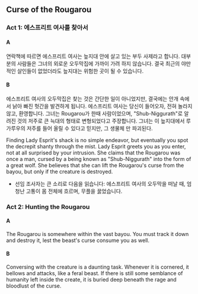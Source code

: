## Curse of the Rougarou

### Act 1: 에스프리트 여사를 찾아서

#### A

연락책에 따르면 에스프리트 여사는 늪지대 안에 살고 있는 부두 사제라고 합니다. 대부분의 사람들은 그녀의 외로운 오두막집에 가까이 가려 하지 않습니다. 결국 최근의 야만적인 살인들이 없었더라도 늪지대는 위험한 곳이 될 수 있습니다.

#### B

에스프리트 여사의 오두막집은 찾는 것은 간단한 일이 아니었지만, 결국에는 안개 속에서 낡아 빠진 헛간을 발견하게 됩니다. 에스프리트 여사는 당신이 들어오자, 전혀 놀라지 않고, 환영합니다. 그녀는 Rougarou가 한때 사람이었으며, "Shub-Niggurath"로 알려진 것의 저주로 큰 늑대의 형태로 변형되었다고 주장합니다. 그녀는 이 늪지대에서 루가루우의 저주를 들어 올릴 수 있다고 믿지만, 그 생물체 만 파괴된다.

Finding Lady Esprit's shack is no simple endeavor, but eventually you spot the decrepit shanty through the mist. Lady Esprit greets you as you enter, not at all surprised by your intrusion. She claims that the Rougarou was once a man, cursed by a being known as "Shub-Niggurath" into the form of a great wolf. She believes that she can lift the Rougarou's curse from the bayou, but only if the creature is destroyed.

* 선임 조사자는 큰 소리로 다음을 읽습니다:
에스프리트 여사의 오두막을 떠날 때, 엄청난 고통이 몸 전체에 흐르며, 무플을 꿇었습니다.

### Act 2: Hunting the Rougarou

#### A

The Rougarou is somewhere within the vast bayou. You must track it down and destroy it, lest the beast's curse consume you as well.

#### B

Conversing with the creature is a daunting task. Whenever it is cornered, it bellows and attacks, like a feral beast. If there is still some semblance of humanity left inside the create, it is buried deep beneath the rage and bloodlust of the curse.
